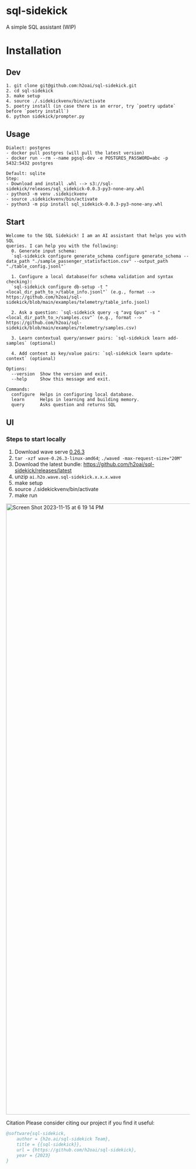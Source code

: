 # sql-sidekick
A simple SQL assistant (WIP)


# Installation
## Dev
```
1. git clone git@github.com:h2oai/sql-sidekick.git
2. cd sql-sidekick
3. make setup
4. source ./.sidekickvenv/bin/activate
5. poetry install (in case there is an error, try `poetry update` before `poetry install`)
6. python sidekick/prompter.py
```
## Usage
```
Dialect: postgres
- docker pull postgres (will pull the latest version)
- docker run --rm --name pgsql-dev -e POSTGRES_PASSWORD=abc -p 5432:5432 postgres

Default: sqlite
Step: 
- Download and install .whl --> s3://sql-sidekick/releases/sql_sidekick-0.0.3-py3-none-any.whl
- python3 -m venv .sidekickvenv
- source .sidekickvenv/bin/activate
- python3 -m pip install sql_sidekick-0.0.3-py3-none-any.whl
```
## Start
```
Welcome to the SQL Sidekick! I am an AI assistant that helps you with SQL
queries. I can help you with the following:
  0. Generate input schema: 
  `sql-sidekick configure generate_schema configure generate_schema --data_path "./sample_passenger_statisfaction.csv" --output_path "./table_config.jsonl"`

  1. Configure a local database(for schema validation and syntax checking):
  `sql-sidekick configure db-setup -t "<local_dir_path_to_>/table_info.jsonl"` (e.g., format --> https://github.com/h2oai/sql-sidekick/blob/main/examples/telemetry/table_info.jsonl)

  2. Ask a question: `sql-sidekick query -q "avg Gpus" -s "<local_dir_path_to_>/samples.csv"` (e.g., format --> https://github.com/h2oai/sql-sidekick/blob/main/examples/telemetry/samples.csv)

  3. Learn contextual query/answer pairs: `sql-sidekick learn add-samples` (optional)

  4. Add context as key/value pairs: `sql-sidekick learn update-context` (optional)

Options:
  --version  Show the version and exit.
  --help     Show this message and exit.

Commands:
  configure  Helps in configuring local database.
  learn      Helps in learning and building memory.
  query      Asks question and returns SQL
```

## UI
### Steps to start locally
1. Download wave serve [0.26.3](https://github.com/h2oai/wave/releases/tag/v0.26.3)
2. `tar -xzf wave-0.26.3-linux-amd64`; `./waved -max-request-size="20M"`
3. Download the latest bundle: https://github.com/h2oai/sql-sidekick/releases/latest
4. unzip `ai.h2o.wave.sql-sidekick.x.x.x.wave`
5. make setup
6. source ./.sidekickvenv/bin/activate
7. make run
<img width="1670" alt="Screen Shot 2023-11-15 at 6 19 14 PM" src="https://github.com/h2oai/sql-sidekick/assets/1318029/5cf8a3ef-0d36-4416-ae2f-52672024fead">

Citation
Please consider citing our project if you find it useful:

```bibtex
@software{sql-sidekick,
    author = {h2o.ai/sql-sidekick Team},
    title = {{sql-sidekick}},
    url = {https://github.com/h2oai/sql-sidekick},
    year = {2023}
}
```
